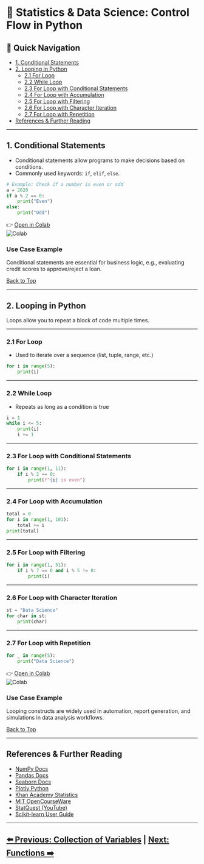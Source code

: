 
# 🧠 Statistics & Data Science: Control Flow in Python

## 📌 Quick Navigation
- [1. Conditional Statements](#1-conditional-statements)
- [2. Looping in Python](#2-looping-in-python)
  - [2.1 For Loop](#21-for-loop)
  - [2.2 While Loop](#22-while-loop)
  - [2.3 For Loop with Conditional Statements](#23-for-loop-with-conditional-statements)
  - [2.4 For Loop with Accumulation](#24-for-loop-with-accumulation)
  - [2.5 For Loop with Filtering](#25-for-loop-with-filtering)
  - [2.6 For Loop with Character Iteration](#26-for-loop-with-character-iteration)
  - [2.7 For Loop with Repetition](#27-for-loop-with-repetition)
- [References & Further Reading](#references--further-reading)

---

## 1. Conditional Statements

- Conditional statements allow programs to make decisions based on conditions.
- Commonly used keywords: `if`, `elif`, `else`.

```python
# Example: Check if a number is even or odd
a = 2020
if a % 2 == 0:
    print("Even")
else:
    print("Odd")
```

👉 [Open in Colab](https://colab.research.google.com/drive/1BGdRSAQTKdgHmnEMGKrHLY73s6d9kWh0?usp=sharing)  
![Colab](https://colab.research.google.com/assets/colab-badge.svg)

### Use Case Example
Conditional statements are essential for business logic, e.g., evaluating credit scores to approve/reject a loan.

[Back to Top](#-quick-navigation)

---

## 2. Looping in Python

Loops allow you to repeat a block of code multiple times.

---

### 2.1 For Loop

- Used to iterate over a sequence (list, tuple, range, etc.)

```python
for i in range(5):
    print(i)
```

---

### 2.2 While Loop

- Repeats as long as a condition is true

```python
i = 1
while i <= 5:
    print(i)
    i += 1
```

---

### 2.3 For Loop with Conditional Statements

```python
for i in range(1, 11):
    if i % 2 == 0:
        print(f"{i} is even")
```

---

### 2.4 For Loop with Accumulation

```python
total = 0
for i in range(1, 101):
    total += i
print(total)
```

---

### 2.5 For Loop with Filtering

```python
for i in range(1, 51):
    if i % 7 == 0 and i % 5 != 0:
        print(i)
```

---

### 2.6 For Loop with Character Iteration

```python
st = "Data Science"
for char in st:
    print(char)
```

---

### 2.7 For Loop with Repetition

```python
for _ in range(5):
    print("Data Science")
```

👉 [Open in Colab](https://colab.research.google.com/drive/1DIDoeKMbDjGtfyh61A3t9Wqw--Pulivi?usp=sharing)  
![Colab](https://colab.research.google.com/assets/colab-badge.svg)

### Use Case Example
Looping constructs are widely used in automation, report generation, and simulations in data analysis workflows.

[Back to Top](#-quick-navigation)

---

## References & Further Reading

- [NumPy Docs](https://numpy.org/doc/)
- [Pandas Docs](https://pandas.pydata.org/docs/)
- [Seaborn Docs](https://seaborn.pydata.org/)
- [Plotly Python](https://plotly.com/python/)
- [Khan Academy Statistics](https://www.khanacademy.org/math/statistics-probability)
- [MIT OpenCourseWare](https://ocw.mit.edu/)
- [StatQuest (YouTube)](https://www.youtube.com/user/joshstarmer)
- [Scikit-learn User Guide](https://scikit-learn.org/stable/user_guide.html)
---
[⬅️ Previous: Collection of Variables](02-collection-of-variables.md) | [Next: Functions ➡️](04-functions.md)
---